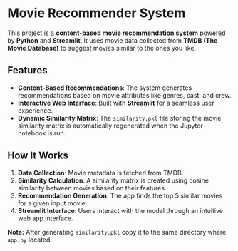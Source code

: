 # Movie Recommender System

This project is a **content-based movie recommendation system** powered by **Python** and **Streamlit**. It uses movie data collected from **TMDB (The Movie Database)** to suggest movies similar to the ones you like.

## Features

- **Content-Based Recommendations**: The system generates recommendations based on movie attributes like genres, cast, and crew.
- **Interactive Web Interface**: Built with **Streamlit** for a seamless user experience.
- **Dynamic Similarity Matrix**: The `similarity.pkl` file storing the movie similarity matrix is automatically regenerated when the Jupyter notebook is run.

## How It Works

1. **Data Collection**: Movie metadata is fetched from TMDB.
2. **Similarity Calculation**: A similarity matrix is created using cosine similarity between movies based on their features.
3. **Recommendation Generation**: The app finds the top 5 similar movies for a given input movie.
4. **Streamlit Interface**: Users interact with the model through an intuitive web app interface.

**Note:** After generating `similarity.pkl` copy it to the same directory where `app.py` located.
